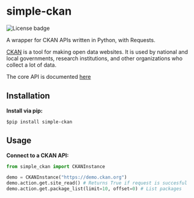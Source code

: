 # simple-ckan
![License badge](https://img.shields.io/github/license/macnetic/simple-ckan?style=flat)

A wrapper for CKAN APIs written in Python, with Requests.

[CKAN](https://ckan.org/) is a tool for making open data websites. It is used by national and local governments, research institutions, and other organizations who collect a lot of data.

The core API is documented [here](https://docs.ckan.org/en/latest/api/index.html)

## Installation

**Install via pip:**

```shell
$pip install simple-ckan
```

## Usage

**Connect to a CKAN API:**

```python
from simple_ckan import CKANInstance

demo = CKANInstance("https://demo.ckan.org")
demo.action.get.site_read() # Returns True if request is succesful
demo.action.get.package_list(limit=10, offset=0) # List packages
```
